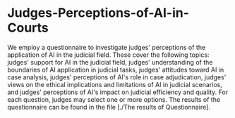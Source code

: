 # Judges-Perceptions-of-AI-in-Courts
We employ a questionnaire to investigate judges' perceptions of the application of AI in the judicial field. 
These cover the following topics: judges' support for AI in the judicial field, judges' understanding of the boundaries of AI application in judicial tasks, judges' attitudes toward AI in case analysis, judges' perceptions of AI's role in case adjudication, judges' views on the ethical implications and limitations of AI in judicial scenarios, and judges' perceptions of AI's impact on judicial efficiency and quality. For each question, judges may select one or more options. The results of the questionnaire can be found in the file [./The results of Questionnaire].
